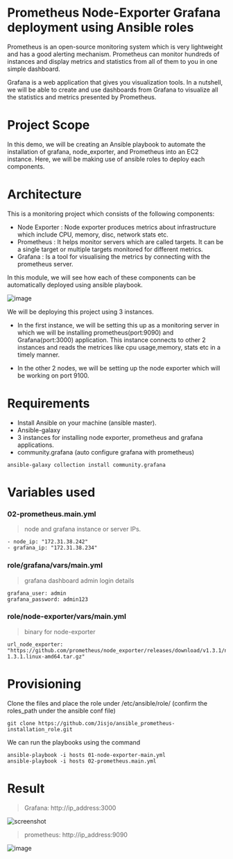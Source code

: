 # Prometheus Node-Exporter Grafana deployment using Ansible roles

Prometheus is an open-source monitoring system which is very lightweight and has a good alerting mechanism. Prometheus can monitor hundreds of instances and display metrics and statistics from all of them to you in one simple dashboard.

Grafana is a web application that gives you visualization tools. In a nutshell, we will be able to create and use dashboards from Grafana to visualize all the statistics and metrics presented by Prometheus.

# Project Scope

In this demo, we will be creating an Ansible playbook to automate the installation of grafana, node_exporter, and Prometheus into an EC2 instance. Here, we will be making use of ansible roles to deploy each components.


# Architecture

This is a monitoring project which consists of the following components:

- Node Exporter : Node exporter produces metrics about infrastructure which include CPU, memory, disc, network stats etc.
- Prometheus : It helps monitor servers which are called targets. It can be a single target or multiple targets monitored for different metrics.
- Grafana : Is a tool for visualising the metrics by connecting with the prometheus server.

In this module, we will see how each of these components can be automatically deployed using ansible playbook.

![image](https://github.com/Jisjo/ansible_prometheus-installation_role/blob/main/Diagram-1.png)

We will be deploying this project using 3 instances.

- In the first instance, we will be setting this up as a monitoring server in which we will be installing prometheus(port:9090) and Grafana(port:3000) application. This instance connects to other 2 instances and reads the metrices like cpu usage,memory, stats etc in a timely manner.

- In the other 2 nodes, we will be setting up the node exporter which will be working on port 9100.

# Requirements

- Install Ansible on your machine (ansible master).
- Ansible-galaxy
- 3 instances for installing node exporter, prometheus and grafana applications.
- community.grafana (auto configure grafana with prometheus)
```
ansible-galaxy collection install community.grafana
```
# Variables used

### 02-prometheus.main.yml
> node and grafana instance or server IPs.
```
- node_ip: "172.31.38.242"
- grafana_ip: "172.31.38.234"
```
### role/grafana/vars/main.yml
> grafana dashboard admin login details
```
grafana_user: admin
grafana_password: admin123
```
### role/node-exporter/vars/main.yml
> binary for node-exporter
```
url_node_exporter: "https://github.com/prometheus/node_exporter/releases/download/v1.3.1/node_exporter-1.3.1.linux-amd64.tar.gz"
```

# Provisioning

Clone the files and place the role under /etc/ansible/role/ (confirm the roles_path under the ansible conf file)
```
git clone https://github.com/Jisjo/ansible_prometheus-installation_role.git
```
We can run the playbooks using the command
```
ansible-playbook -i hosts 01-node-exporter-main.yml 
ansible-playbook -i hosts 02-prometheus.main.yml
```

# Result
> Grafana: http://ip_address:3000 
  
![screenshot](https://github.com/Jisjo/ansible_prometheus-installation_role/blob/main/Screenshot-grafana-1.png)

> prometheus: http://ip_address:9090
  
![image](https://github.com/Jisjo/ansible_prometheus-installation_role/blob/main/Screenshot-prom-1.png)

